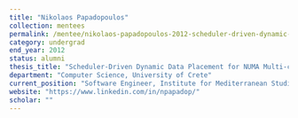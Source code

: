 ```yaml
---
title: "Nikolaos Papadopoulos"
collection: mentees
permalink: /mentee/nikolaos-papadopoulos-2012-scheduler-driven-dynamic-data-placement-for-numa-multi-cores-computer-science-university-of-crete-ug
category: undergrad
end_year: 2012
status: alumni
thesis_title: "Scheduler-Driven Dynamic Data Placement for NUMA Multi-cores"
department: "Computer Science, University of Crete"
current_position: "Software Engineer, Institute for Mediterranean Studies, FORTH-ICS"
website: "https://www.linkedin.com/in/npapadop/"
scholar: ""
---
```

